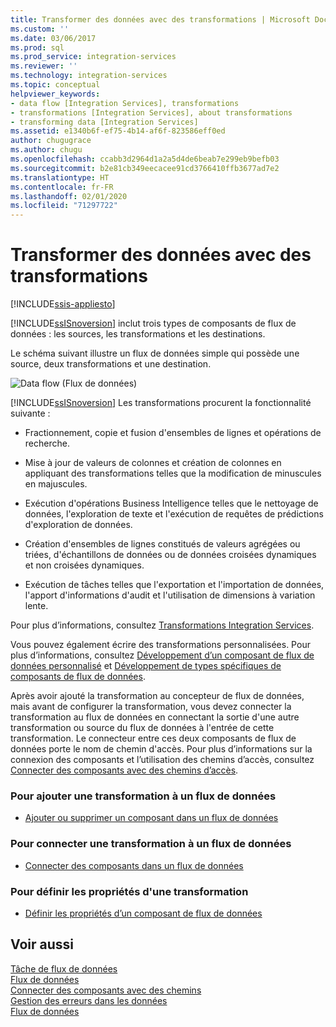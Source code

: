 ```yaml
---
title: Transformer des données avec des transformations | Microsoft Docs
ms.custom: ''
ms.date: 03/06/2017
ms.prod: sql
ms.prod_service: integration-services
ms.reviewer: ''
ms.technology: integration-services
ms.topic: conceptual
helpviewer_keywords:
- data flow [Integration Services], transformations
- transformations [Integration Services], about transformations
- transforming data [Integration Services]
ms.assetid: e1340b6f-ef75-4b14-af6f-823586eff0ed
author: chugugrace
ms.author: chugu
ms.openlocfilehash: ccabb3d2964d1a2a5d4de6beab7e299eb9befb03
ms.sourcegitcommit: b2e81cb349eecacee91cd3766410ffb3677ad7e2
ms.translationtype: HT
ms.contentlocale: fr-FR
ms.lasthandoff: 02/01/2020
ms.locfileid: "71297722"
---
```

# <a name="transform-data-with-transformations"></a>Transformer des données avec des transformations

[!INCLUDE[ssis-appliesto](../../../includes/ssis-appliesto-ssvrpluslinux-asdb-asdw-xxx.md)]


  [!INCLUDE[ssISnoversion](../../../includes/ssisnoversion-md.md)] inclut trois types de composants de flux de données : les sources, les transformations et les destinations.  
  
 Le schéma suivant illustre un flux de données simple qui possède une source, deux transformations et une destination.  
  
 ![Data flow](../../../integration-services/data-flow/media/mw-dts-08.gif "Flux de données") (Flux de données)  
  
 [!INCLUDE[ssISnoversion](../../../includes/ssisnoversion-md.md)] Les transformations procurent la fonctionnalité suivante :  
  
-   Fractionnement, copie et fusion d'ensembles de lignes et opérations de recherche.  
  
-   Mise à jour de valeurs de colonnes et création de colonnes en appliquant des transformations telles que la modification de minuscules en majuscules.  
  
-   Exécution d'opérations Business Intelligence telles que le nettoyage de données, l'exploration de texte et l'exécution de requêtes de prédictions d'exploration de données.  
  
-   Création d'ensembles de lignes constitués de valeurs agrégées ou triées, d'échantillons de données ou de données croisées dynamiques et non croisées dynamiques.  
  
-   Exécution de tâches telles que l'exportation et l'importation de données, l'apport d'informations d'audit et l'utilisation de dimensions à variation lente.  
  
 Pour plus d’informations, consultez [Transformations Integration Services](../../../integration-services/data-flow/transformations/integration-services-transformations.md).  
  
 Vous pouvez également écrire des transformations personnalisées. Pour plus d’informations, consultez [Développement d’un composant de flux de données personnalisé](../../../integration-services/extending-packages-custom-objects/data-flow/developing-a-custom-data-flow-component.md) et [Développement de types spécifiques de composants de flux de données](../../../integration-services/extending-packages-custom-objects-data-flow-types/developing-specific-types-of-data-flow-components.md).  
  
 Après avoir ajouté la transformation au concepteur de flux de données, mais avant de configurer la transformation, vous devez connecter la transformation au flux de données en connectant la sortie d'une autre transformation ou source du flux de données à l'entrée de cette transformation. Le connecteur entre ces deux composants de flux de données porte le nom de chemin d'accès. Pour plus d’informations sur la connexion des composants et l’utilisation des chemins d’accès, consultez [Connecter des composants avec des chemins d’accès](https://msdn.microsoft.com/library/05633e4c-1370-4b05-802b-f36b07dd71c8).  
  
### <a name="to-add-a-transformation-to-a-data-flow"></a>Pour ajouter une transformation à un flux de données  
  
-   [Ajouter ou supprimer un composant dans un flux de données](../../../integration-services/data-flow/add-or-delete-a-component-in-a-data-flow.md)  
  
### <a name="to-connect-a-transformation-to-a-data-flow"></a>Pour connecter une transformation à un flux de données  
  
-   [Connecter des composants dans un flux de données](../../../integration-services/data-flow/connect-components-in-a-data-flow.md)  
  
### <a name="to-set-the-properties-of-a-transformation"></a>Pour définir les propriétés d'une transformation  
  
-   [Définir les propriétés d’un composant de flux de données](../../../integration-services/data-flow/set-the-properties-of-a-data-flow-component.md)  
  
## <a name="see-also"></a>Voir aussi  
 [Tâche de flux de données](../../../integration-services/control-flow/data-flow-task.md)   
 [Flux de données](../../../integration-services/data-flow/data-flow.md)   
 [Connecter des composants avec des chemins](https://msdn.microsoft.com/library/05633e4c-1370-4b05-802b-f36b07dd71c8)   
 [Gestion des erreurs dans les données](../../../integration-services/data-flow/error-handling-in-data.md)   
 [Flux de données](../../../integration-services/data-flow/data-flow.md)  
  
  

